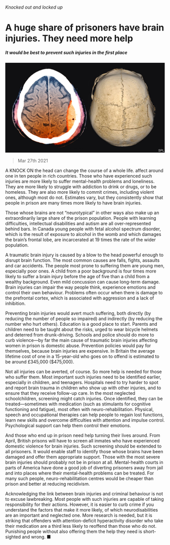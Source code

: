 ###### Knocked out and locked up

# A huge share of prisoners have brain injuries. They need more help 

##### It would be best to prevent such injuries in the first place 

![image](images/20210327_LDP002_0.jpg) 

> Mar 27th 2021 

A  KNOCK ON the head can change the course of a whole life.  affect around one in ten people in rich countries. Those who have experienced such injuries are more likely to suffer mental-health problems and loneliness. They are more likely to struggle with addiction to drink or drugs, or to be homeless. They are also more likely to commit crimes, including violent ones, although most do not. Estimates vary, but they consistently show that people in prison are many times more likely to have brain injuries.

Those whose brains are not “neurotypical” in other ways also make up an extraordinarily large share of the prison population. People with learning difficulties, intellectual disabilities and autism are all over-represented behind bars. In Canada young people with fetal alcohol spectrum disorder, which is the result of exposure to alcohol in the womb and which damages the brain’s frontal lobe, are incarcerated at 19 times the rate of the wider population.


A traumatic brain injury is caused by a blow to the head powerful enough to disrupt brain function. The most common causes are falls, fights, assaults and car accidents. The people most prone to suffering them are young men, especially poor ones. A child from a poor background is four times more likely to suffer a brain injury before the age of five than a child from a wealthy background. Even mild concussion can cause long-term damage. Brain injuries can impair the way people think, experience emotions and control their own behaviour. Problems often occur when there is damage to the prefrontal cortex, which is associated with aggression and a lack of inhibition.

Preventing brain injuries would avert much suffering, both directly (by reducing the number of people so impaired) and indirectly (by reducing the number who hurt others). Education is a good place to start. Parents and children need to be taught about the risks, urged to wear bicycle helmets and deterred from drunk-driving. Schools and police should do more to curb violence—by far the main cause of traumatic brain injuries affecting women in prison is domestic abuse. Prevention policies would pay for themselves, because brain injuries are expensive. In Britain the average lifetime cost of one in a 15-year-old who goes on to offend is estimated to be around £345,000 ($475,000).

Not all injuries can be averted, of course. So more help is needed for those who suffer them. Most important such injuries need to be identified earlier, especially in children, and teenagers. Hospitals need to try harder to spot and report brain trauma in children who show up with other injuries, and to ensure that they receive follow-up care. In the most neglected schoolchildren, screening might catch injuries. Once identified, they can be treated—sometimes with medication (such as stimulants for cognitive functioning and fatigue), most often with neuro-rehabilitation. Physical, speech and occupational therapies can help people to regain lost functions, learn new skills and overcome difficulties with attention and impulse control. Psychological support can help them control their emotions.

And those who end up in prison need help turning their lives around. From April, British prisons will have to screen all inmates who have experienced domestic violence for brain injuries. Such screening should be extended to all prisoners. It would enable staff to identify those whose brains have been damaged and offer them appropriate support. Those with the most severe brain injuries should probably not be in prison at all. Mental-health courts in parts of America have done a good job of diverting prisoners away from jail and into places where their mental-health problems can be treated. For many such people, neuro-rehabilitation centres would be cheaper than prison and better at reducing recidivism.

Acknowledging the link between brain injuries and criminal behaviour is not to excuse lawbreaking. Most people with such injuries are capable of taking responsibility for their actions. However, it is easier to curb crime if you understand the factors that make it more likely, of which neurodisabilities are an important and neglected one. More research is needed, but it is striking that offenders with attention-deficit hyperactivity disorder who take their medication are a third less likely to reoffend than those who do not. Punishing people without also offering them the help they need is short-sighted and wrong. ■

